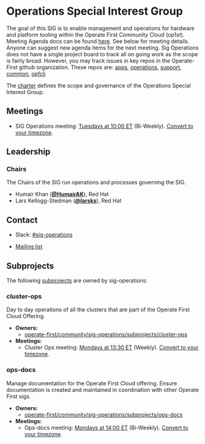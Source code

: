 <!---
This is an autogenerated file!

Please do not edit this file directly, but instead make changes to the
sigs.yaml file in the project root.

This file is part of https://github.com/operate-first/community

To understand how this file is generated, see https://git.k8s.io/community/generator/README.md
--->
# Operations Special Interest Group

The goal of this SIG is to enable management and operations for hardware and platform tooling within the Operate First Community Cloud (op1st).
Meeting Agenda docs can be found [here](https://docs.google.com/document/d/1uEcLGP_sBSNwTLPOo_2Nu6oTqPytOTBt0c0_pVUQJwo/edit). See below for meeting details. Anyone can suggest new agenda items for the next meeting.
Sig Operations does not have a single project board to track all on going work as the scope is fairly broad.
However, you may track issues in key repos in the Operate-First github organization. These repos are: [apps](https://github.com/operate-first/apps/issues), [operations](https://github.com/operate-first/operations/issues), [support](https://github.com/operate-first/support/issues), [common](https://github.com/operate-first/common/issues), [opfcli](https://github.com/operate-first/opfcli)

The [charter](charter.md) defines the scope and governance of the Operations Special Interest Group.

## Meetings
* SIG Operations meeting: [Tuesdays at 10:00 ET](https://meet.google.com/zfj-woub-xwp) (Bi-Weekly). [Convert to your timezone](https://www.thetimezoneconverter.com/?t=10:00&tz=ET).

## Leadership

### Chairs
The Chairs of the SIG run operations and processes governing the SIG.

* Humair Khan (**[@HumairAK](https://github.com/HumairAK)**), Red Hat
* Lars Kellogg-Stedman (**[@larsks](https://github.com/larsks)**), Red Hat

## Contact
- Slack: [#sig-operations](https://operatefirst.slack.com/messages/sig-operations)

- [Mailing list](community@lists.operate-first.cloud)

## Subprojects

The following [subprojects][subproject-definition] are owned by sig-operations:
### cluster-ops
Day to day operations of all the clusters that are part of the Operate First Cloud Offering.
- **Owners:**
  - [operate-first/community/sig-operations/subprojects/cluster-ops](https://github.com/operate-first/community/blob/main/sig-operations/subprojects/cluster-ops/OWNERS)
- **Meetings:**
  - Cluster Ops meeting: [Mondays at 13:30 ET](https://meet.google.com/wxh-pizv-vwt) (Weekly). [Convert to your timezone](https://www.thetimezoneconverter.com/?t=13:30&tz=ET).
### ops-docs
Manage documentation for the Operate First Cloud offering. Ensure documentation is created
and maintained in coordination with other Operate First sigs.
- **Owners:**
  - [operate-first/community/sig-operations/subprojects/ops-docs](https://github.com/operate-first/community/blob/main/sig-operations/subprojects/ops-docs/OWNERS)
- **Meetings:**
  - Ops-docs meeting: [Mondays at 14:00 ET](https://meet.google.com/dyi-zsya-tbc) (Bi-Weekly). [Convert to your timezone](https://www.thetimezoneconverter.com/?t=14:00&tz=ET).

[subproject-definition]: https://github.com/operate-first/community/blob/master/governance.md#subprojects
<!-- BEGIN CUSTOM CONTENT -->

<!-- END CUSTOM CONTENT -->
